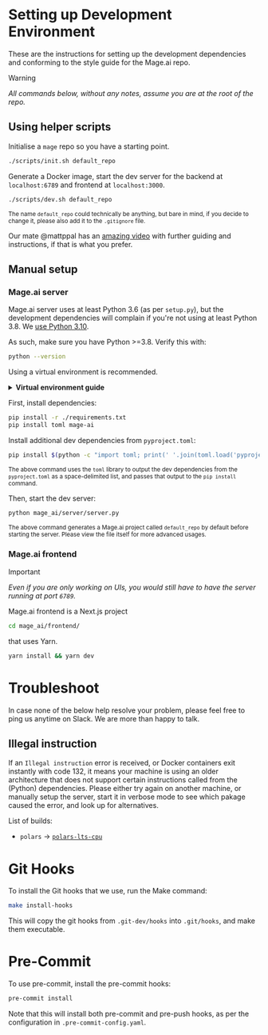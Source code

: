 # Setting up Development Environment

These are the instructions for setting up the development dependencies and conforming to the style guide for the Mage.ai repo.

> [!WARNING]
> _All commands below, without any notes, assume you are at the root of the repo._

## Using helper scripts

Initialise a `mage` repo so you have a starting point.

```bash
./scripts/init.sh default_repo
```

Generate a Docker image, start the dev server for the backend at `localhost:6789` and frontend at `localhost:3000`.

```bash
./scripts/dev.sh default_repo
```

<sup>The name `default_repo` could technically be anything, but bare in mind, if you decide to change it, please also add it to the `.gitignore` file.</sup>

Our mate @mattppal has an [amazing video](https://youtu.be/mxKh2062sTc?si=5GW_mKF5jOpGEO3I) with further guiding and instructions, if that is what you prefer.

## Manual setup

### Mage.ai server

Mage.ai server uses at least Python 3.6 (as per `setup.py`), but the development dependencies will complain if you're not using at least Python 3.8. We [use Python 3.10](./Dockerfile).

As such, make sure you have Python >=3.8. Verify this with:

```bash
python --version
```

Using a virtual environment is recommended.

<details>
  <summary><b>Virtual environment guide</b></summary>
#### Anaconda + Poetry
Create an Anaconda virtual environment with the correct version of python:
```bash
conda create -n python3.10 python==3.10
```

Activate that virtual environment (to get the right version of Python on your PATH):

```bash
conda activate python3.10
```

Verify that the correct Python version is being used:

```bash
python --version
# or
where python
# or
which python
# or
whereis python
```

Then create a Poetry virtual environment using the same version of Python:

```bash
poetry env use $(which python)
```

Install the dev dependencies:

```bash
make dev_env
```

#### Virtualenv

First, create a virtualenv environment in the root of the repo:

```bash
python -m venv .venv
```

Then activate it:

```bash
source .venv/bin/activate
```

</details>

First, install dependencies:

```bash
pip install -r ./requirements.txt
pip install toml mage-ai
```

Install additional dev dependencies from `pyproject.toml`:

```bash
pip install $(python -c "import toml; print(' '.join(toml.load('pyproject.toml')['tool']['poetry']['group']['dev']['dependencies'].keys()))" | tr '\n' ' ')
```

<sup>The above command uses the `toml` library to output the dev dependencies from the `pyproject.toml` as a space-delimited list, and passes that output to the `pip install` command.</sup>

Then, start the dev server:

```bash
python mage_ai/server/server.py
```

<sup>The above command generates a Mage.ai project called `default_repo` by default before starting the server. Please view the file itself for more advanced usages.</sup>

### Mage.ai frontend

> [!IMPORTANT]
> _Even if you are only working on UIs, you would still have to have the server running at port `6789`._

Mage.ai frontend is a Next.js project

```bash
cd mage_ai/frontend/
```

that uses Yarn.

```bash
yarn install && yarn dev
```

# Troubleshoot

In case none of the below help resolve your problem, please feel free to ping us anytime on Slack. We are more than happy to talk.

## Illegal instruction

If an `Illegal instruction` error is received, or Docker containers exit instantly with code 132, it means your machine is using an older architecture that does not support certain instructions called from the (Python) dependencies. Please either try again on another machine, or manually setup the server, start it in verbose mode to see which pakage caused the error, and look up for alternatives.

List of builds:
- `polars` -> [`polars-lts-cpu`](https://pypi.org/project/polars-lts-cpu/)

# Git Hooks

To install the Git hooks that we use, run the Make command:

```bash
make install-hooks
```

This will copy the git hooks from `.git-dev/hooks` into `.git/hooks`, and make them executable.

# Pre-Commit

To use pre-commit, install the pre-commit hooks:

```bash
pre-commit install
```

Note that this will install both pre-commit and pre-push hooks, as per the configuration in `.pre-commit-config.yaml`.
